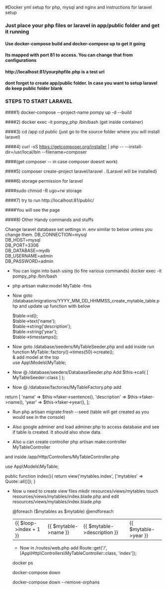 #Docker yml setup for php, mysql and nginx and instructions for laravel setup
### Just place your php files or laravel in app/public folder and get it running
#### Use docker-compose build and docker-compose up to get it going
#### Its mapped with port 81 to access. You can change that from configurations
#### http://localhost:81/yourphpfile.php is a test url
#### dont forget to create app/public  folder. In case you want to setup laravel do keep public folder blank
 

### STEPS TO START LARAVEL

####1) docker-compose --project-name pompy up -d --build

####2) docker  exec -it pompy_php /bin/bash (get inside container)

####3) cd /app cd public (just go to the source folder where you will install laravel)

####4) curl -sS https://getcomposer.org/installer | php -- --install-dir=/usr/local/bin --filename=composer

####(get composer -- in case composer doesnt work)

####5) composer create-project laravel/laravel . (Laravel will be installed)

####6) storage  permission for laravel

####sudo chmod -R ugo+rw storage

####7) try to run http://localhost:81/public/  

####You will see the page

####8) Other Handy commands and stuffs


Change laravel database set settings in .env similar to below unless you change them.
DB_CONNECTION=mysql  
DB_HOST=mysql  
DB_PORT=3306  
DB_DATABASE=mydb  
DB_USERNAME=admin  
DB_PASSWORD=admin  


* You can login into bash using (to fire various commands)
docker  exec -it pompy_php /bin/bash

* php artisan make:model MyTable -fms

* Now goto /database/migrations/YYYY_MM_DD_HHMMSS_create_mytable_table.php and update up function with below

  $table->id();  
  $table->text('name');  
  $table->string('description');  
  $table->string('year');  
  $table->timestamps();  

*  Now goto /database/seeders/MyTableSeeder.php and add inside run function
  MyTable::factory()->times(50)->create();  
& add model at the top  
 use App\Models\MyTable;


* Now @ /database/seeders/DatabaseSeeder.php
Add
$this->call(
            [
                MyTableSeeder::class
            ]
        ); 

* Now @ /database/factories/MyTableFactory.php add

return [
            'name' => $this->faker->sentence(),
            'description' => $this->faker->name(),
            'year' => $this->faker->year(),
        ];

* Run php artisan migrate:fresh --seed
(table will get created as you would see in the console)

* Also google adminer and load adminer.php to access database and see if table is created. It should also show data.

* Also u can create controller
php artisan make:controller MyTableController

and inside /app/Http/Controllers/MyTableController.php

use App\Models\MyTable;

public function index(){
        return view('mytables.index', ['mytables' => Quote::all()]);
    }

* Now u need to create view files
mkdir resources/views/mytables
touch resources/views/mytables/index.blade.php
and edit
resources/views/mytables/index.blade.php


  <table>
  @foreach ($mytables as $mytable)
            <tr>
                <td>{{ $loop->index + 1 }}</td>
                <td>{{ $mytable->name }}</td>
                <td>{{ $mytable->description }}</td>
                <td>{{ $mytable->year }}</td>
            </tr>
        @endforeach
		
</table>

* Now in /routes/web.php
add
Route::get('/', [App\Http\Controllers\MyTableController::class, 'index']);



docker ps

docker-compose down

docker-compose down --remove-orphans

